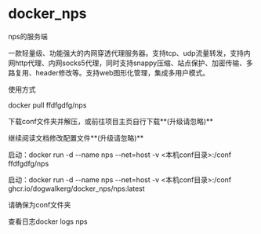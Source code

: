 # docker_nps
nps⁠的服务端

一款轻量级、功能强大的内网穿透代理服务器。支持tcp、udp流量转发，支持内网http代理、内网socks5代理，同时支持snappy压缩、站点保护、加密传输、多路复用、header修改等。支持web图形化管理，集成多用户模式。

使用方式

docker pull ffdfgdfg/nps

下载conf文件夹⁠并解压，或前往项目主页⁠自行下载**(升级请忽略)**

继续阅读文档⁠修改配置文件**(升级请忽略)**

启动：docker run -d --name nps --net=host -v <本机conf目录>:/conf ffdfgdfg/nps

启动：docker run -d --name nps --net=host -v <本机conf目录>:/conf ghcr.io/dogwalkerg/docker_nps/nps:latest

请确保为conf文件夹

查看日志docker logs nps
